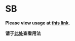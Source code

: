 # SB

**Please view usage at [this link](https://hcg.today/2020/09/15/%E5%9F%BA%E4%BA%8ESystemd%E7%9A%84%E8%87%AA%E5%8A%A8%E5%8C%96%E4%B8%8A%E6%8A%A5/).**

**请于[此处](https://hcg.today/2020/09/15/%E5%9F%BA%E4%BA%8ESystemd%E7%9A%84%E8%87%AA%E5%8A%A8%E5%8C%96%E4%B8%8A%E6%8A%A5/)查看用法**

